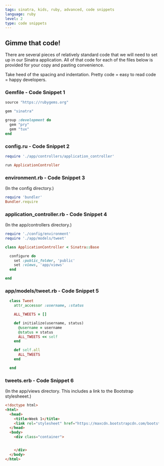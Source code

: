 ```yaml
---
tags: sinatra, kids, ruby, advanced, code snippets
language: ruby
level: 2
type: code snippets
---
```


## Gimme that code!

There are several pieces of relatively standard code that we will need to set up in our Sinatra application. All of that code for each of the files below is provided for your copy and pasting convenience. 

Take heed of the spacing and indentation. Pretty code = easy to read code = happy developers.

### Gemfile - Code Snippet 1 

```ruby
source "https://rubygems.org"

gem "sinatra"

group :development do
  gem "pry"
  gem "tux"
end
```

### config.ru - Code Snippet 2

```ruby
require './app/controllers/application_controller'

run ApplicationController
```

### environment.rb - Code Snippet 3
(In the config directory.)

```ruby
require 'bundler'
Bundler.require
```

### application_controller.rb - Code Snippet 4
(In the app/controllers directory.)

```ruby
require './config/environment'
require './app/models/tweet'

class ApplicationController < Sinatra::Base

  configure do
    set :public_folder, 'public'
    set :views, 'app/views'
  end

end
```

### app/models/tweet.rb - Code Snippet 5
```ruby
  class Tweet
    attr_accessor :username, :status

    ALL_TWEETS = []

    def initialize(username, status)
      @username = username
      @status = status
      ALL_TWEETS << self
    end

    def self.all
      ALL_TWEETS
    end

  end
```

### tweets.erb - Code Snippet 6
(In the app/views directory. This includes a link to the Bootstrap stylesheeet.)

```html
<!doctype html>
<html>
  <head>
    <title>Week 1</title>
    <link rel="stylesheet" href="https://maxcdn.bootstrapcdn.com/bootstrap/3.2.0/css/bootstrap.min.css">
  </head>
  <body> 
    <div class="container">


    </div>
  </body>
</html>
```